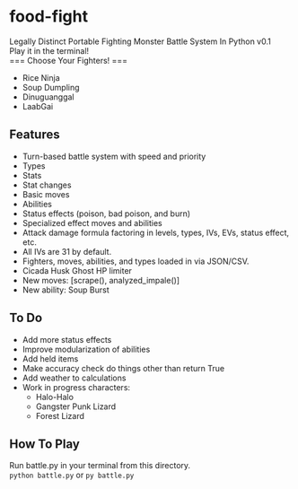 # food-fight
Legally Distinct Portable Fighting Monster Battle System In Python
v0.1
<br>
Play it in the terminal!
<br>
=== Choose Your Fighters! ===
<br>
- Rice Ninja
- Soup Dumpling
- Dinuguanggal
- LaabGai

## Features ##
- Turn-based battle system with speed and priority
- Types
- Stats
- Stat changes
- Basic moves
- Abilities
- Status effects (poison, bad poison, and burn)
- Specialized effect moves and abilities
- Attack damage formula factoring in levels, types, IVs, EVs, status effect, etc.
- All IVs are 31 by default.
- Fighters, moves, abilities, and types loaded in via JSON/CSV.
- Cicada Husk Ghost HP limiter
- New moves: [scrape(), analyzed_impale()]
- New ability: Soup Burst

## To Do ##
- Add more status effects
- Improve modularization of abilities
- Add held items
- Make accuracy check do things other than return True
- Add weather to calculations
- Work in progress characters:
    - Halo-Halo
    - Gangster Punk Lizard
    - Forest Lizard

## How To Play ##
Run battle.py in your terminal from this directory.
<br>
`python battle.py`
or
`py battle.py`